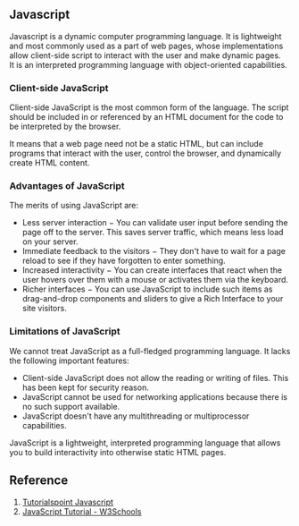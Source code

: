 ## Javascript

Javascript is a dynamic computer programming language. It is lightweight and most commonly used as a part of web pages, whose implementations allow client-side script to interact with the user and make dynamic pages.   
It is an interpreted programming language with object-oriented capabilities.  

### Client-side JavaScript  
Client-side JavaScript is the most common form of the language. The script should be included in or referenced by an HTML document for the code to be interpreted by the browser.  

It means that a web page need not be a static HTML, but can include programs that interact with the user, control the browser, and dynamically create HTML content.  

### Advantages of JavaScript
The merits of using JavaScript are:
- Less server interaction − You can validate user input before sending the page off to the server. This saves server traffic, which means less load on your server.  
- Immediate feedback to the visitors − They don't have to wait for a page reload to see if they have forgotten to enter something.  
- Increased interactivity − You can create interfaces that react when the user hovers over them with a mouse or activates them via the keyboard.  
- Richer interfaces − You can use JavaScript to include such items as drag-and-drop components and sliders to give a Rich Interface to your site visitors.


### Limitations of JavaScript  
We cannot treat JavaScript as a full-fledged programming language. It lacks the following important features:  
- Client-side JavaScript does not allow the reading or writing of files. This has been kept for security reason.
- JavaScript cannot be used for networking applications because there is no such support available.
- JavaScript doesn't have any multithreading or multiprocessor capabilities.

JavaScript is a lightweight, interpreted programming language that allows you to build interactivity into otherwise static HTML pages.



## Reference
1. [Tutorialspoint Javascript](https://www.tutorialspoint.com/javascript/index.htm)    
2. [JavaScript Tutorial - W3Schools](https://www.w3schools.com/js/)  

